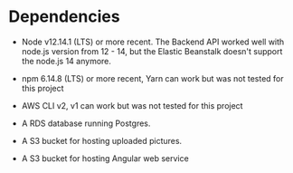 # Dependencies

- Node v12.14.1 (LTS) or more recent. The Backend API worked well with node.js version from 12 - 14, but the Elastic Beanstalk doesn't support the node.js 14 anymore.

- npm 6.14.8 (LTS) or more recent, Yarn can work but was not tested for this project

- AWS CLI v2, v1 can work but was not tested for this project

- A RDS database running Postgres.

- A S3 bucket for hosting uploaded pictures.

- A S3 bucket for hosting Angular web service
